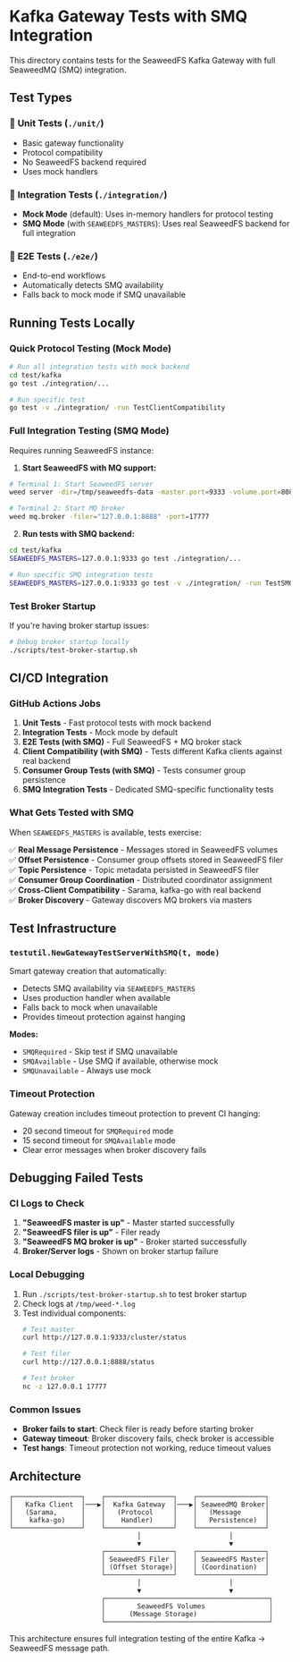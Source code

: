 # Kafka Gateway Tests with SMQ Integration

This directory contains tests for the SeaweedFS Kafka Gateway with full SeaweedMQ (SMQ) integration.

## Test Types

### 🧪 **Unit Tests** (`./unit/`)
- Basic gateway functionality
- Protocol compatibility 
- No SeaweedFS backend required
- Uses mock handlers

### 🔗 **Integration Tests** (`./integration/`)
- **Mock Mode** (default): Uses in-memory handlers for protocol testing
- **SMQ Mode** (with `SEAWEEDFS_MASTERS`): Uses real SeaweedFS backend for full integration

### 🚀 **E2E Tests** (`./e2e/`)
- End-to-end workflows
- Automatically detects SMQ availability
- Falls back to mock mode if SMQ unavailable

## Running Tests Locally

### Quick Protocol Testing (Mock Mode)
```bash
# Run all integration tests with mock backend
cd test/kafka
go test ./integration/...

# Run specific test
go test -v ./integration/ -run TestClientCompatibility
```

### Full Integration Testing (SMQ Mode)
Requires running SeaweedFS instance:

1. **Start SeaweedFS with MQ support:**
```bash
# Terminal 1: Start SeaweedFS server
weed server -dir=/tmp/seaweedfs-data -master.port=9333 -volume.port=8081 -filer.port=8888

# Terminal 2: Start MQ broker  
weed mq.broker -filer="127.0.0.1:8888" -port=17777
```

2. **Run tests with SMQ backend:**
```bash
cd test/kafka
SEAWEEDFS_MASTERS=127.0.0.1:9333 go test ./integration/...

# Run specific SMQ integration tests
SEAWEEDFS_MASTERS=127.0.0.1:9333 go test -v ./integration/ -run TestSMQIntegration
```

### Test Broker Startup
If you're having broker startup issues:
```bash
# Debug broker startup locally
./scripts/test-broker-startup.sh
```

## CI/CD Integration

### GitHub Actions Jobs

1. **Unit Tests** - Fast protocol tests with mock backend
2. **Integration Tests** - Mock mode by default  
3. **E2E Tests (with SMQ)** - Full SeaweedFS + MQ broker stack
4. **Client Compatibility (with SMQ)** - Tests different Kafka clients against real backend
5. **Consumer Group Tests (with SMQ)** - Tests consumer group persistence
6. **SMQ Integration Tests** - Dedicated SMQ-specific functionality tests

### What Gets Tested with SMQ

When `SEAWEEDFS_MASTERS` is available, tests exercise:

✅ **Real Message Persistence** - Messages stored in SeaweedFS volumes  
✅ **Offset Persistence** - Consumer group offsets stored in SeaweedFS filer  
✅ **Topic Persistence** - Topic metadata persisted in SeaweedFS filer  
✅ **Consumer Group Coordination** - Distributed coordinator assignment  
✅ **Cross-Client Compatibility** - Sarama, kafka-go with real backend  
✅ **Broker Discovery** - Gateway discovers MQ brokers via masters  

## Test Infrastructure

### `testutil.NewGatewayTestServerWithSMQ(t, mode)`

Smart gateway creation that automatically:
- Detects SMQ availability via `SEAWEEDFS_MASTERS`
- Uses production handler when available
- Falls back to mock when unavailable  
- Provides timeout protection against hanging

**Modes:**
- `SMQRequired` - Skip test if SMQ unavailable
- `SMQAvailable` - Use SMQ if available, otherwise mock
- `SMQUnavailable` - Always use mock

### Timeout Protection

Gateway creation includes timeout protection to prevent CI hanging:
- 20 second timeout for `SMQRequired` mode
- 15 second timeout for `SMQAvailable` mode  
- Clear error messages when broker discovery fails

## Debugging Failed Tests

### CI Logs to Check
1. **"SeaweedFS master is up"** - Master started successfully
2. **"SeaweedFS filer is up"** - Filer ready  
3. **"SeaweedFS MQ broker is up"** - Broker started successfully
4. **Broker/Server logs** - Shown on broker startup failure

### Local Debugging
1. Run `./scripts/test-broker-startup.sh` to test broker startup
2. Check logs at `/tmp/weed-*.log` 
3. Test individual components:
   ```bash
   # Test master
   curl http://127.0.0.1:9333/cluster/status
   
   # Test filer  
   curl http://127.0.0.1:8888/status
   
   # Test broker
   nc -z 127.0.0.1 17777
   ```

### Common Issues
- **Broker fails to start**: Check filer is ready before starting broker
- **Gateway timeout**: Broker discovery fails, check broker is accessible  
- **Test hangs**: Timeout protection not working, reduce timeout values

## Architecture

```
┌─────────────────┐    ┌─────────────────┐    ┌─────────────────┐
│   Kafka Client  │───▶│  Kafka Gateway  │───▶│ SeaweedMQ Broker│
│   (Sarama,      │    │   (Protocol     │    │   (Message      │
│    kafka-go)    │    │    Handler)     │    │   Persistence)  │
└─────────────────┘    └─────────────────┘    └─────────────────┘
                                │                      │
                                ▼                      ▼
                       ┌─────────────────┐    ┌─────────────────┐
                       │ SeaweedFS Filer │    │ SeaweedFS Master│
                       │ (Offset Storage)│    │ (Coordination)  │
                       └─────────────────┘    └─────────────────┘
                                │                      │
                                ▼                      ▼  
                       ┌─────────────────────────────────────────┐
                       │        SeaweedFS Volumes                │
                       │      (Message Storage)                  │
                       └─────────────────────────────────────────┘
```

This architecture ensures full integration testing of the entire Kafka → SeaweedFS message path.
